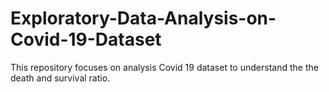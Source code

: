 # Exploratory-Data-Analysis-on-Covid-19-Dataset
This repository focuses on analysis Covid 19 dataset to understand the the death and survival ratio.
